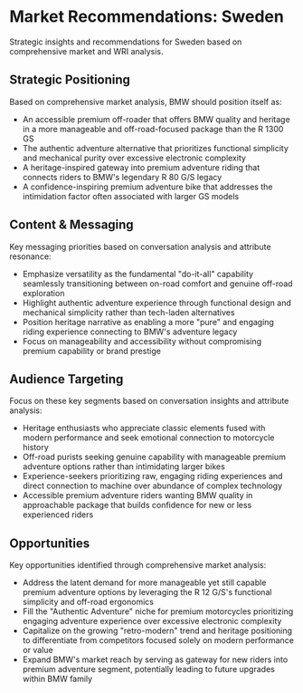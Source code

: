 # Market Recommendations: Sweden

Strategic insights and recommendations for Sweden based on comprehensive market and WRI analysis.

## Strategic Positioning
Based on comprehensive market analysis, BMW should position itself as:
- An accessible premium off-roader that offers BMW quality and heritage in a more manageable and off-road-focused package than the R 1300 GS
- The authentic adventure alternative that prioritizes functional simplicity and mechanical purity over excessive electronic complexity
- A heritage-inspired gateway into premium adventure riding that connects riders to BMW's legendary R 80 G/S legacy
- A confidence-inspiring premium adventure bike that addresses the intimidation factor often associated with larger GS models

## Content & Messaging
Key messaging priorities based on conversation analysis and attribute resonance:
- Emphasize versatility as the fundamental "do-it-all" capability seamlessly transitioning between on-road comfort and genuine off-road exploration
- Highlight authentic adventure experience through functional design and mechanical simplicity rather than tech-laden alternatives
- Position heritage narrative as enabling a more "pure" and engaging riding experience connecting to BMW's adventure legacy
- Focus on manageability and accessibility without compromising premium capability or brand prestige

## Audience Targeting
Focus on these key segments based on conversation insights and attribute analysis:
- Heritage enthusiasts who appreciate classic elements fused with modern performance and seek emotional connection to motorcycle history
- Off-road purists seeking genuine capability with manageable premium adventure options rather than intimidating larger bikes
- Experience-seekers prioritizing raw, engaging riding experiences and direct connection to machine over abundance of complex technology
- Accessible premium adventure riders wanting BMW quality in approachable package that builds confidence for new or less experienced riders

## Opportunities
Key opportunities identified through comprehensive market analysis:
- Address the latent demand for more manageable yet still capable premium adventure options by leveraging the R 12 G/S's functional simplicity and off-road ergonomics
- Fill the "Authentic Adventure" niche for premium motorcycles prioritizing engaging adventure experience over excessive electronic complexity
- Capitalize on the growing "retro-modern" trend and heritage positioning to differentiate from competitors focused solely on modern performance or value
- Expand BMW's market reach by serving as gateway for new riders into premium adventure segment, potentially leading to future upgrades within BMW family